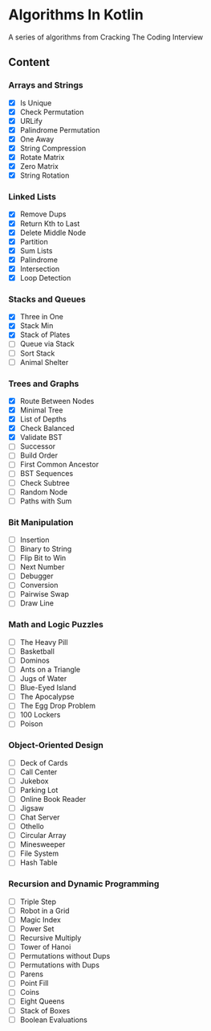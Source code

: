 # Algorithms In Kotlin
A series of algorithms from Cracking The Coding Interview

## Content
### Arrays and Strings
- [X] Is Unique
- [X] Check Permutation
- [X] URLify
- [X] Palindrome Permutation
- [X] One Away
- [X] String Compression
- [X] Rotate Matrix
- [X] Zero Matrix
- [X] String Rotation

### Linked Lists
- [X] Remove Dups
- [X] Return Kth to Last
- [X] Delete Middle Node
- [X] Partition
- [X] Sum Lists
- [X] Palindrome
- [X] Intersection
- [X] Loop Detection

### Stacks and Queues
- [X] Three in One
- [X] Stack Min
- [X] Stack of Plates
- [ ] Queue via Stack
- [ ] Sort Stack
- [ ] Animal Shelter

### Trees and Graphs
- [X] Route Between Nodes
- [X] Minimal Tree
- [X] List of Depths
- [X] Check Balanced
- [X] Validate BST
- [ ] Successor
- [ ] Build Order
- [ ] First Common Ancestor
- [ ] BST Sequences
- [ ] Check Subtree
- [ ] Random Node
- [ ] Paths with Sum

### Bit Manipulation
- [ ] Insertion
- [ ] Binary to String
- [ ] Flip Bit to Win
- [ ] Next Number
- [ ] Debugger
- [ ] Conversion
- [ ] Pairwise Swap
- [ ] Draw Line

### Math and Logic Puzzles
- [ ] The Heavy Pill
- [ ] Basketball
- [ ] Dominos
- [ ] Ants on a Triangle
- [ ] Jugs of Water
- [ ] Blue-Eyed Island
- [ ] The Apocalypse
- [ ] The Egg Drop Problem
- [ ] 100 Lockers
- [ ] Poison

### Object-Oriented Design
- [ ] Deck of Cards
- [ ] Call Center
- [ ] Jukebox
- [ ] Parking Lot
- [ ] Online Book Reader
- [ ] Jigsaw 
- [ ] Chat Server
- [ ] Othello
- [ ] Circular Array
- [ ] Minesweeper
- [ ] File System
- [ ] Hash Table

### Recursion and Dynamic Programming
- [ ] Triple Step
- [ ] Robot in a Grid
- [ ] Magic Index
- [ ] Power Set
- [ ] Recursive Multiply
- [ ] Tower of Hanoi
- [ ] Permutations without Dups
- [ ] Permutations with Dups
- [ ] Parens
- [ ] Point Fill
- [ ] Coins
- [ ] Eight Queens
- [ ] Stack of Boxes
- [ ] Boolean Evaluations
